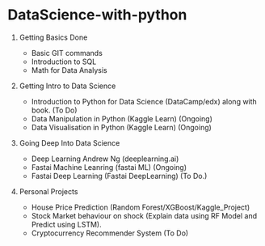 # DataScience-with-python

1. Getting Basics Done
    - Basic GIT commands
    - Introduction to SQL
    - Math for Data Analysis

2. Getting Intro to Data Science
    - Introduction to Python for Data Science (DataCamp/edx) along with book. (To Do)
    - Data Manipulation in Python (Kaggle Learn) (Ongoing)
    - Data Visualisation in Python (Kaggle Learn) (Ongoing)

3. Going Deep Into Data Science
    - Deep Learning Andrew Ng (deeplearning.ai)
    - Fastai Machine Leanring (fastai ML) (Ongoing)
    - Fastai Deep Learning (Fastai DeepLearning) (To Do.)

4. Personal Projects
    - House Price Prediction (Random Forest/XGBoost/Kaggle_Project)
    - Stock Market behaviour on shock (Explain data using RF Model and Predict using LSTM).
    - Cryptocurrency Recommender System (To Do)
